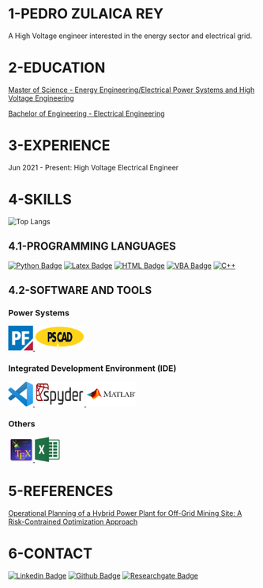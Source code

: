 # 1-PEDRO ZULAICA REY

A High Voltage engineer interested in the energy sector and electrical grid.

# 2-EDUCATION

[Master of Science - Energy Engineering/Electrical Power Systems and High Voltage Engineering](https://www.en.aau.dk/education/master/energy-engineering/electrical-power-systems-high-voltage-engineering)

[Bachelor of Engineering - Electrical Engineering](https://en.unav.edu/web/degree-in-electrical-engineering/study-program)

# 3-EXPERIENCE

 Jun 2021 - Present: High Voltage Electrical Engineer
 
# 4-SKILLS

![Top Langs](https://github-readme-stats.vercel.app/api/top-langs/?username=ZRPedro&hide=TeX&layout=compact)


## 4.1-PROGRAMMING LANGUAGES
[![Python Badge](https://img.shields.io/badge/Python-inactive?style=flat&logo=python)](https://github.com/ZulaicaRey-Pedro?tab=repositories&q=&type=&language=python&sort=) [![Latex Badge](https://img.shields.io/badge/LaTeX-inactive?style=flat&logo=LaTeX)](https://github.com/ZulaicaRey-Pedro?tab=repositories&q=&type=&language=python&sort=) [![HTML Badge](https://img.shields.io/badge/HTML-inactive?style=flat&logo=HTML5)](https://github.com/ZulaicaRey-Pedro?tab=repositories&q=&type=&language=html&sort=) [![VBA Badge](https://img.shields.io/badge/VBA-inactive?style=flat&logo=vba)](https://github.com/ZulaicaRey-Pedro?tab=repositories&q=&type=&language=vba&sort=) [![C++](https://img.shields.io/badge/C++-inactive?style=flat&logo=C%2B%2B)](https://github.com/ZulaicaRey-Pedro?tab=repositories&q=&type=&language=c++&sort=)

## 4.2-SOFTWARE AND TOOLS

### Power Systems
<p><a href="https://www.digsilent.de/en/powerfactory.html">
<img
  src="/SoftwareLogos/PF Logo.png"
  width="50" 
  height="50" />
 </a>
<a href="https://www.pscad.com/">
<img
  src="/SoftwareLogos/PSCAD Logo.png"
  width="100" 
  height="50" />
</a></p>

### Integrated Development Environment (IDE)
<p><a href="https://code.visualstudio.com/">
<img
  src="/SoftwareLogos/VSCode Logo.png"
  width="50" 
  height="50" />
 </a>
<a href="https://www.spyder-ide.org/">
<img
  src="/SoftwareLogos/Spyder Logo.png"
  width="100" 
  height="50" />
</a>
<a href="https://www.mathworks.com/products/matlab.html">
<img
  src="/SoftwareLogos/Matlab Logo.png"
  width="100" 
  height="50" />
</a></p>

### Others
<p><a href="https://www.texstudio.org/">
<img
  src="/SoftwareLogos/TexStudio Logo.png"
  width="50" 
  height="50" />
</a>
<a href="https://www.microsoft.com/en/microsoft-365/excel">
<img
  src="/SoftwareLogos/MS Excel.png"
  width="50" 
  height="50" />
</a></p>

# 5-REFERENCES
[Operational Planning of a Hybrid Power Plant for Off-Grid Mining Site: A Risk-Contrained Optimization Approach](https://www.researchgate.net/publication/346017344_Operational_Planning_of_a_Hybrid_Power_Plant_for_Off-Grid_Mining_Site_A_Risk-Contrained_Optimization_Approach)

# 6-CONTACT

[![Linkedin Badge](https://img.shields.io/badge/-zulaicareypedro-blue?style=flat-square&logo=Linkedin&logoColor=white&link=https://www.linkedin.com/in/zulaicarey-pedro/)](https://www.linkedin.com/in/zulaicarey-pedro/) [![Github Badge](https://img.shields.io/badge/-PedroZR-%23181717?style=flat-square&logo=github)](https://github.com/ZRPedro) [![Researchgate Badge](https://img.shields.io/badge/-ResearchGate-00CCBB?style=flat-square&logo=Researchgate&logoColor=white)](
https://www.researchgate.net/profile/Pedro-Zulaica-Rey)

